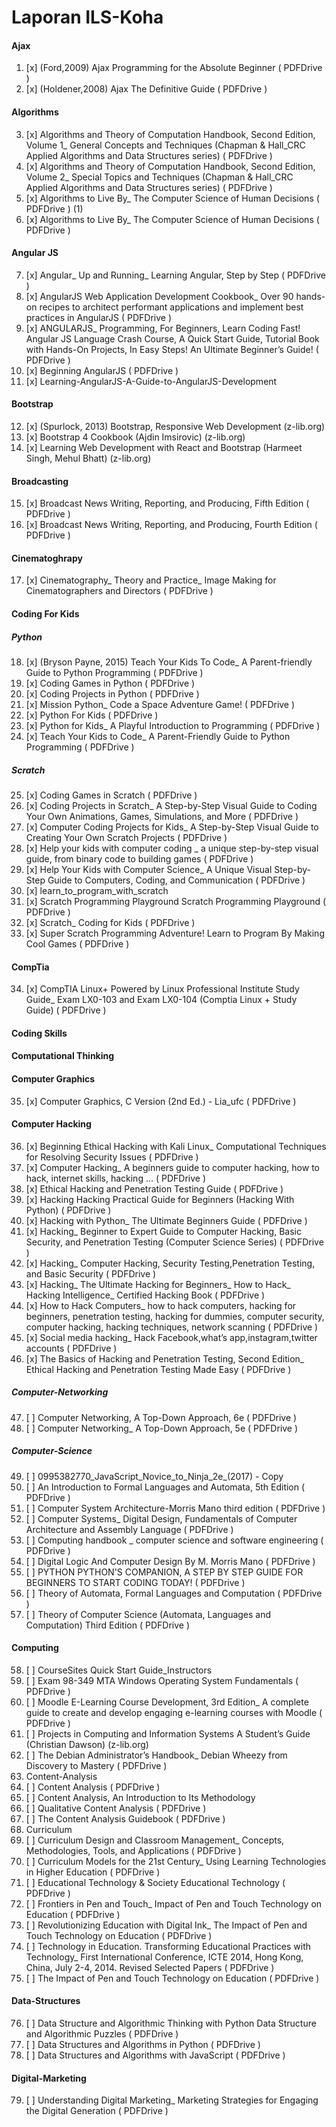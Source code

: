 # Laporan ILS-Koha

#### Ajax
1. [x] (Ford,2009) Ajax Programming for the Absolute Beginner ( PDFDrive )
2. [x] (Holdener,2008) Ajax The Definitive Guide ( PDFDrive )
#### Algorithms
3. [x] Algorithms and Theory of Computation Handbook, Second Edition, Volume 1_ General Concepts and Techniques (Chapman & Hall_CRC Applied Algorithms and Data Structures series) ( PDFDrive )
4. [x] Algorithms and Theory of Computation Handbook, Second Edition, Volume 2_ Special Topics and Techniques (Chapman & Hall_CRC Applied Algorithms and Data Structures series) ( PDFDrive )
5. [x] Algorithms to Live By_ The Computer Science of Human Decisions ( PDFDrive ) (1)
6. [x] Algorithms to Live By_ The Computer Science of Human Decisions ( PDFDrive )
#### Angular JS
7. [x] Angular_ Up and Running_ Learning Angular, Step by Step ( PDFDrive )
8. [x] AngularJS Web Application Development Cookbook_ Over 90 hands-on recipes to architect performant applications and implement best practices in AngularJS ( PDFDrive )
9. [x] ANGULARJS_ Programming, For Beginners, Learn Coding Fast! Angular JS Language Crash Course, A Quick Start Guide, Tutorial Book with Hands-On Projects, In Easy Steps! An Ultimate Beginner’s Guide! ( PDFDrive )
10. [x] Beginning AngularJS ( PDFDrive )
11. [x] Learning-AngularJS-A-Guide-to-AngularJS-Development
#### Bootstrap
12. [x] (Spurlock, 2013) Bootstrap, Responsive Web Development (z-lib.org)
13. [x] Bootstrap 4 Cookbook (Ajdin Imsirovic) (z-lib.org)
14. [x] Learning Web Development with React and Bootstrap (Harmeet Singh, Mehul Bhatt) (z-lib.org)
#### Broadcasting
15. [x] Broadcast News Writing, Reporting, and Producing, Fifth Edition ( PDFDrive )
16. [x] Broadcast News Writing, Reporting, and Producing, Fourth Edition ( PDFDrive )
#### Cinematoghrapy
17. [x] Cinematography_ Theory and Practice_ Image Making for Cinematographers and Directors ( PDFDrive )
#### Coding For Kids 
##### Python
18. [x] (Bryson Payne, 2015) Teach Your Kids To Code_ A Parent-friendly Guide to Python Programming ( PDFDrive )
19. [x] Coding Games in Python ( PDFDrive )
20. [x] Coding Projects in Python ( PDFDrive )
21. [x] Mission Python_ Code a Space Adventure Game! ( PDFDrive )
22. [x] Python For Kids ( PDFDrive )
23. [x] Python for Kids_ A Playful Introduction to Programming ( PDFDrive )
24. [x] Teach Your Kids to Code_ A Parent-Friendly Guide to Python Programming ( PDFDrive )
##### Scratch
25. [x] Coding Games in Scratch ( PDFDrive )
26. [x] Coding Projects in Scratch_ A Step-by-Step Visual Guide to Coding Your Own Animations, Games, Simulations, and More ( PDFDrive )
27. [x] Computer Coding Projects for Kids_ A Step-by-Step Visual Guide to Creating Your Own Scratch Projects ( PDFDrive )
28. [x] Help your kids with computer coding _ a unique step-by-step visual guide, from binary code to building games ( PDFDrive )
29. [x] Help Your Kids with Computer Science_ A Unique Visual Step-by-Step Guide to Computers, Coding, and Communication ( PDFDrive )
30. [x] learn_to_program_with_scratch
31. [x] Scratch Programming Playground Scratch Programming Playground ( PDFDrive )
32. [x] Scratch_ Coding for Kids ( PDFDrive )
33. [x] Super Scratch Programming Adventure!  Learn to Program By Making Cool Games ( PDFDrive )
#### CompTia 
34. [x] CompTIA Linux+ Powered by Linux Professional Institute Study Guide_ Exam LX0-103 and Exam LX0-104 (Comptia Linux + Study Guide) ( PDFDrive )
#### Coding Skills
#### Computational Thinking
#### Computer Graphics
35. [x] Computer Graphics, C Version (2nd Ed.) - Lia_ufc ( PDFDrive )
#### Computer Hacking 
36. [x] Beginning Ethical Hacking with Kali Linux_ Computational Techniques for Resolving Security Issues ( PDFDrive )
37. [x] Computer Hacking_ A beginners guide to computer hacking, how to hack, internet skills, hacking ... ( PDFDrive )
38. [x] Ethical Hacking and Penetration Testing Guide ( PDFDrive )
39. [x] Hacking  Hacking Practical Guide for Beginners (Hacking With Python) ( PDFDrive )
40. [x] Hacking with Python_ The Ultimate Beginners Guide ( PDFDrive )
41. [x] Hacking_ Beginner to Expert Guide to Computer Hacking, Basic Security, and Penetration Testing (Computer Science Series) ( PDFDrive )
42. [x] Hacking_ Computer Hacking, Security Testing,Penetration Testing, and Basic Security ( PDFDrive )
43. [x] Hacking_ The Ultimate Hacking for Beginners_ How to Hack_ Hacking Intelligence_ Certified Hacking Book ( PDFDrive )
44. [x] How to Hack Computers_ how to hack computers, hacking for beginners, penetration testing, hacking for dummies, computer security, computer hacking, hacking techniques, network scanning ( PDFDrive )
45. [x] Social media hacking_ Hack Facebook,what’s app,instagram,twitter accounts ( PDFDrive )
46. [x] The Basics of Hacking and Penetration Testing, Second Edition_ Ethical Hacking and Penetration Testing Made Easy ( PDFDrive )
##### Computer-Networking
47. [ ] Computer Networking, A Top-Down Approach, 6e ( PDFDrive )
48. [ ] Computer Networking_ A Top-Down Approach, 5e ( PDFDrive )
##### Computer-Science
49. [ ] 0995382770_JavaScript_Novice_to_Ninja_2e_(2017) - Copy
50. [ ] An Introduction to Formal Languages and Automata, 5th Edition ( PDFDrive )
51. [ ] Computer System Architecture-Morris Mano third edition ( PDFDrive )
52. [ ] Computer Systems_ Digital Design, Fundamentals of Computer Architecture and Assembly Language ( PDFDrive )
53. [ ] Computing handbook _ computer science and software engineering ( PDFDrive )
54. [ ] Digital Logic And Computer Design By M. Morris Mano ( PDFDrive )
55. [ ] PYTHON  PYTHON'S COMPANION, A STEP BY STEP GUIDE FOR BEGINNERS TO START CODING TODAY! ( PDFDrive )
56. [ ] Theory of Automata, Formal Languages and Computation ( PDFDrive )
57. [ ] Theory of Computer Science (Automata, Languages and Computation) Third Edition ( PDFDrive )
#### Computing
58. [ ] CourseSites Quick Start Guide_Instructors
59. [ ] Exam 98-349 MTA Windows Operating System Fundamentals ( PDFDrive )
60. [ ] Moodle E-Learning Course Development, 3rd Edition_ A complete guide to create and develop engaging e-learning courses with Moodle ( PDFDrive )
61. [ ] Projects in Computing and Information Systems A Student’s Guide (Christian Dawson) (z-lib.org)
62. [ ] The Debian Administrator’s Handbook_ Debian Wheezy from Discovery to Mastery ( PDFDrive )
63. Content-Analysis
64. [ ] Content Analysis ( PDFDrive )
65. [ ] Content Analysis, An Introduction to Its Methodology
66. [ ] Qualitative Content Analysis ( PDFDrive )
67. [ ] The Content Analysis Guidebook ( PDFDrive )
68. Curriculum
69. [ ] Curriculum Design and Classroom Management_ Concepts, Methodologies, Tools, and Applications ( PDFDrive )
70. [ ] Curriculum Models for the 21st Century_ Using Learning Technologies in Higher Education ( PDFDrive )
71. [ ] Educational Technology & Society Educational Technology  ( PDFDrive )
72. [ ] Frontiers in Pen and Touch_ Impact of Pen and Touch Technology on Education ( PDFDrive )
73. [ ] Revolutionizing Education with Digital Ink_ The Impact of Pen and Touch Technology on Education ( PDFDrive )
74. [ ] Technology in Education. Transforming Educational Practices with Technology_ First International Conference, ICTE 2014, Hong Kong, China, July 2-4, 2014. Revised Selected Papers ( PDFDrive )
75. [ ] The Impact of Pen and Touch Technology on Education ( PDFDrive )
#### Data-Structures
76. [ ] Data Structure and Algorithmic Thinking with Python  Data Structure and Algorithmic Puzzles ( PDFDrive )
77. [ ] Data Structures and Algorithms in Python ( PDFDrive )
78. [ ] Data Structures and Algorithms with JavaScript ( PDFDrive )
#### Digital-Marketing
79. [ ] Understanding Digital Marketing_ Marketing Strategies for Engaging the Digital Generation ( PDFDrive )
